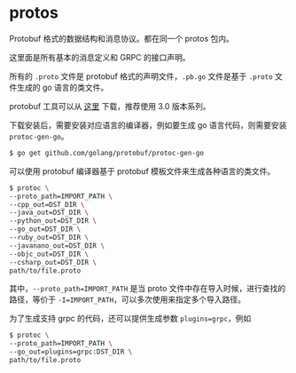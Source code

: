 # protos
Protobuf 格式的数据结构和消息协议。都在同一个 protos 包内。

这里面是所有基本的消息定义和 GRPC 的接口声明。

所有的 `.proto` 文件是 protobuf 格式的声明文件，`.pb.go` 文件是基于 `.proto` 文件生成的 go 语言的类文件。

protobuf 工具可以从 [这里](https://developers.google.com/protocol-buffers/docs/downloads) 下载，推荐使用 3.0 版本系列。

下载安装后，需要安装对应语言的编译器，例如要生成 go 语言代码，则需要安装 `protoc-gen-go`。

```sh
$ go get github.com/golang/protobuf/protoc-gen-go
```

可以使用 protobuf 编译器基于 protobuf 模板文件来生成各种语言的类文件。

```sh
$ protoc \
--proto_path=IMPORT_PATH \
--cpp_out=DST_DIR \
--java_out=DST_DIR \
--python_out=DST_DIR \
--go_out=DST_DIR \
--ruby_out=DST_DIR \
--javanano_out=DST_DIR \
--objc_out=DST_DIR \
--csharp_out=DST_DIR \
path/to/file.proto
```

其中，`--proto_path=IMPORT_PATH` 是当 proto 文件中存在导入时候，进行查找的路径，等价于 `-I=IMPORT_PATH`，可以多次使用来指定多个导入路径。

为了生成支持 grpc 的代码，还可以提供生成参数 `plugins=grpc`，例如

```sh
$ protoc \
--proto_path=IMPORT_PATH \
--go_out=plugins=grpc:DST_DIR \ 
path/to/file.proto
```

